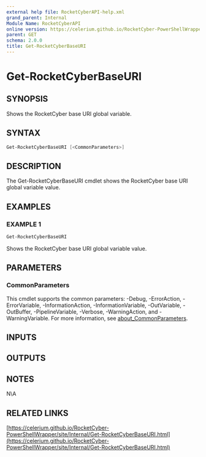 ```yaml
---
external help file: RocketCyberAPI-help.xml
grand_parent: Internal
Module Name: RocketCyberAPI
online version: https://celerium.github.io/RocketCyber-PowerShellWrapper/site/Internal/Get-RocketCyberBaseURI.html
parent: GET
schema: 2.0.0
title: Get-RocketCyberBaseURI
---
```


# Get-RocketCyberBaseURI

## SYNOPSIS
Shows the RocketCyber base URI global variable.

## SYNTAX

```powershell
Get-RocketCyberBaseURI [<CommonParameters>]
```

## DESCRIPTION
The Get-RocketCyberBaseURI cmdlet shows the RocketCyber base URI global variable value.

## EXAMPLES

### EXAMPLE 1
```powershell
Get-RocketCyberBaseURI
```

Shows the RocketCyber base URI global variable value.

## PARAMETERS

### CommonParameters
This cmdlet supports the common parameters: -Debug, -ErrorAction, -ErrorVariable, -InformationAction, -InformationVariable, -OutVariable, -OutBuffer, -PipelineVariable, -Verbose, -WarningAction, and -WarningVariable. For more information, see [about_CommonParameters](http://go.microsoft.com/fwlink/?LinkID=113216).

## INPUTS

## OUTPUTS

## NOTES
N\A

## RELATED LINKS

[https://celerium.github.io/RocketCyber-PowerShellWrapper/site/Internal/Get-RocketCyberBaseURI.html](https://celerium.github.io/RocketCyber-PowerShellWrapper/site/Internal/Get-RocketCyberBaseURI.html)

